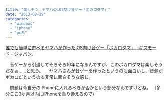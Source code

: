 ```yaml
---
title: "楽しそう：ヤマハのiOS向け音ゲー「ボカロダマ」"
date: "2013-09-29"
categories: 
  - "windows"
  - "iphone"
  - "pc系"
---
```


[誰でも簡単に遊べるヤマハが作ったiOS向け音ゲー「ボカロダマ」 : ギズモード・ジャパン](http://www.gizmodo.jp/2013/09/vocalo_dama.html).

　音ゲーから引退してそろそろ10年になるんですが、このボカロダマは楽しそうだなぁ……と思う。 　ヤマハさんが音ゲーを作ったというのも面白いし、音源がボカロだというのも非常に面白そうな感じ。

　問題は今自分のiPhoneに入れるべきか否かという部分なんですけどね。 （多分ここ3ヶ月以内にiPhoneを乗り換えるので）
